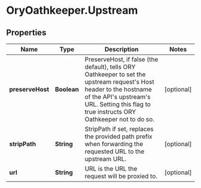 # OryOathkeeper.Upstream

## Properties
Name | Type | Description | Notes
------------ | ------------- | ------------- | -------------
**preserveHost** | **Boolean** | PreserveHost, if false (the default), tells ORY Oathkeeper to set the upstream request&#39;s Host header to the hostname of the API&#39;s upstream&#39;s URL. Setting this flag to true instructs ORY Oathkeeper not to do so. | [optional] 
**stripPath** | **String** | StripPath if set, replaces the provided path prefix when forwarding the requested URL to the upstream URL. | [optional] 
**url** | **String** | URL is the URL the request will be proxied to. | [optional] 


